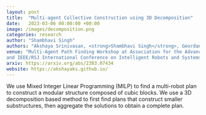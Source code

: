```yaml
---
layout: post
title:  "Multi-agent Collective Construction using 3D Decomposition"
date:   2023-03-06 00:00:00 +00:00
image: /images/decomposition.png
categories: research
author: "Shambhavi Singh"
authors: "Akshaya Srinivasan, <strong>Shambhavi Singh</strong>, Geordan Gutow, Howie Choset and Bhaskar Vundurthy"
venue: "Multi-Agent Path Finding Workshop at Association for the Advancement of Artificial Intelligence, Washington DC, USA, 2023, 
and IEEE/RSJ International Conference on Intelligent Robots and Systems (IROS), Detroit, USA"
arxiv: https://arxiv.org/abs/2303.07434
website: https://akshayaks.github.io/
---
```

We use Mixed Integer Linear Programming (MILP) to find a multi-robot plan to construct a modular structure composed of cubic blocks. We use a 3D decomposition based method to first find plans that construct smaller substructures, then aggregate the solutions to obtain a complete plan.